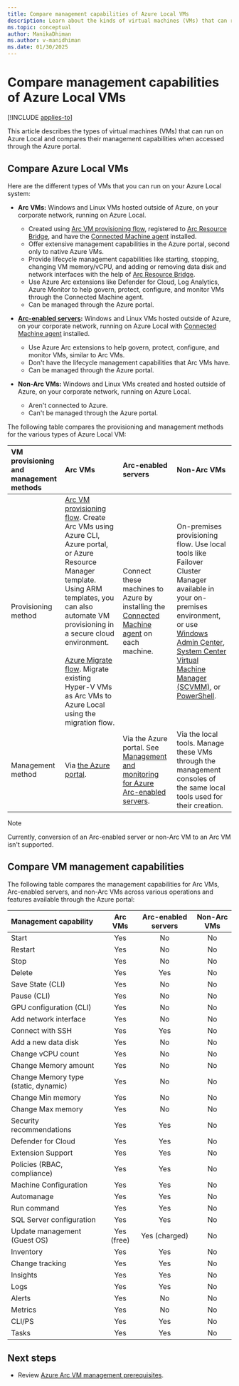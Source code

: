 ```yaml
---
title: Compare management capabilities of Azure Local VMs
description: Learn about the kinds of virtual machines (VMs) that can run on Azure Local and compare their management capabilities.
ms.topic: conceptual
author: ManikaDhiman
ms.author: v-manidhiman
ms.date: 01/30/2025
---
```


# Compare management capabilities of Azure Local VMs

[!INCLUDE [applies-to](../includes/hci-applies-to-23h2.md)]

This article describes the types of virtual machines (VMs) that can run on Azure Local and compares their management capabilities when accessed through the Azure portal.

## Compare Azure Local VMs

Here are the different types of VMs that you can run on your Azure Local system:

- **Arc VMs:** Windows and Linux VMs hosted outside of Azure, on your corporate network, running on Azure Local.
  - Created using [Arc VM provisioning flow](../manage/create-arc-virtual-machines.md?tabs=azureportal), registered to [Arc Resource Bridge](/azure/azure-arc/resource-bridge/overview), and have the [Connected Machine agent](/azure/azure-arc/servers/agent-release-notes) installed.
  - Offer extensive management capabilities in the Azure portal, second only to native Azure VMs.
  - Provide lifecycle management capabilities like starting, stopping, changing VM memory/vCPU, and adding or removing data disk and network interfaces with the help of [Arc Resource Bridge](/azure/azure-arc/resource-bridge/overview).
  - Use Azure Arc extensions like Defender for Cloud, Log Analytics, Azure Monitor to help govern, protect, configure, and monitor VMs through the Connected Machine agent.
  - Can be managed through the Azure portal.

- **[Arc-enabled servers](/azure/azure-arc/servers/overview):** Windows and Linux VMs hosted outside of Azure, on your corporate network, running on Azure Local with [Connected Machine agent](/azure/azure-arc/servers/agent-release-notes) installed.
  - Use Azure Arc extensions to help govern, protect, configure, and monitor VMs, similar to Arc VMs.
  - Don't have the lifecycle management capabilities that Arc VMs have.
  - Can be managed through the Azure portal.

- **Non-Arc VMs:** Windows and Linux VMs created and hosted outside of Azure, on your corporate network, running on Azure Local.
  - Aren't connected to Azure.
  - Can't be managed through the Azure portal.

The following table compares the provisioning and management methods for the various types of Azure Local VM:

| VM provisioning and management methods | Arc VMs | Arc-enabled servers | Non-Arc VMs |
| :---- | :---- | :---- | :---- |
| Provisioning method |  [Arc VM provisioning flow](../manage/create-arc-virtual-machines.md?tabs=azureportal). Create Arc VMs using Azure CLI, Azure portal, or Azure Resource Manager template. Using ARM templates, you can also automate VM provisioning in a secure cloud environment. <br><br> [Azure Migrate flow](../migrate/migration-azure-migrate-overview.md). Migrate existing Hyper-V VMs as Arc VMs to Azure Local using the migration flow. | Connect these machines to Azure by installing the [Connected Machine agent](/azure/azure-arc/servers/agent-overview) on each machine. | On-premises provisioning flow. Use local tools like Failover Cluster Manager available in your on-premises environment, or use [Windows Admin Center](../manage/vm.md#create-a-new-vm), [System Center Virtual Machine Manager (SCVMM)](/system-center/vmm/provision-vms), or [PowerShell](../manage/vm-powershell.md#create-a-vm).|
| Management method | Via [the Azure portal](../manage/manage-arc-virtual-machines.md). | Via the Azure portal. See [Management and monitoring for Azure Arc-enabled servers](/azure/cloud-adoption-framework/scenarios/hybrid/arc-enabled-servers/eslz-management-and-monitoring-arc-server). | Via the local tools. Manage these VMs through the management consoles of the same local tools used for their creation. |

> [!NOTE]
> Currently, conversion of an Arc-enabled server or non-Arc VM to an Arc VM isn't supported. 

## Compare VM management capabilities

The following table compares the management capabilities for Arc VMs, Arc-enabled servers, and non-Arc VMs across various operations and features available through the Azure portal:

| Management capability | Arc VMs | Arc-enabled servers | Non-Arc VMs |
|:--|:--:|:--:|:--:|
| Start | Yes | No | No |
| Restart | Yes | No | No |
| Stop | Yes | No | No |
| Delete | Yes | Yes | No |
| Save State (CLI) | Yes | No | No |
| Pause (CLI) | Yes | No | No |
| GPU configuration (CLI) | Yes | No | No |
| Add network interface | Yes | No | No |
| Connect with SSH | Yes | Yes | No |
| Add a new data disk | Yes | No | No |
| Change vCPU count | Yes | No | No |
| Change Memory amount | Yes | No | No |
| Change Memory type (static, dynamic) | Yes | No | No |
| Change Min memory | Yes | No | No |
| Change Max memory | Yes | No | No |
| Security recommendations | Yes | Yes | No |
| Defender for Cloud | Yes | Yes | No |
| Extension Support | Yes | Yes | No |
| Policies (RBAC, compliance) | Yes | Yes | No |
| Machine Configuration | Yes | Yes | No |
| Automanage | Yes | Yes | No |
| Run command | Yes | Yes | No |
| SQL Server configuration | Yes | Yes | No |
| Update management (Guest OS) | Yes (free) | Yes (charged) | No |
| Inventory | Yes | Yes | No |
| Change tracking | Yes | Yes | No |
| Insights | Yes | Yes | No |
| Logs | Yes | Yes | No |
| Alerts | Yes | No | No |
| Metrics | Yes | No | No |
| CLI/PS | Yes | Yes | No |
| Tasks | Yes | Yes | No |

## Next steps

- Review [Azure Arc VM management prerequisites](../manage/azure-arc-vm-management-prerequisites.md).